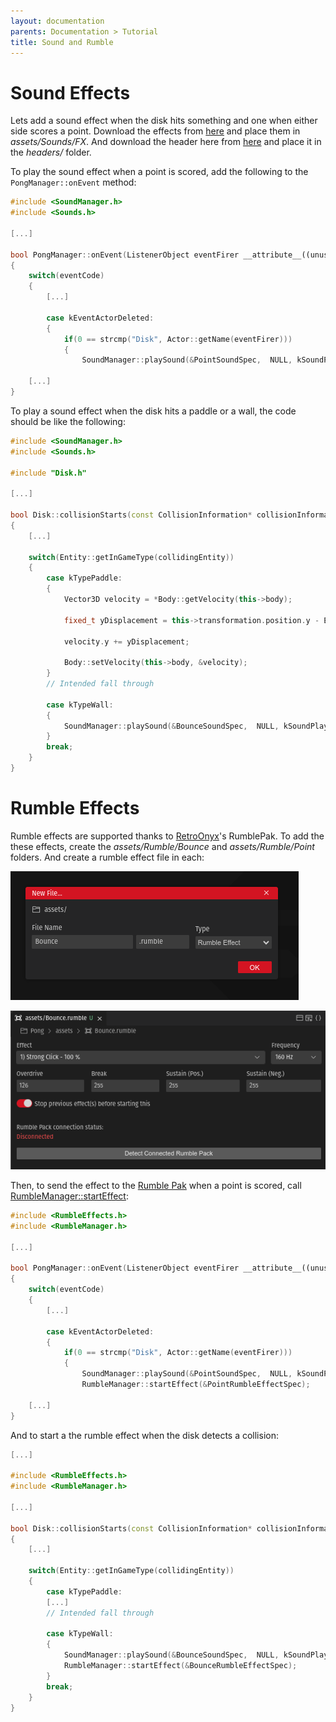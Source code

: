 ```yaml
---
layout: documentation
parents: Documentation > Tutorial
title: Sound and Rumble
---
```


# Sound Effects

Lets add a sound effect when the disk hits something and one when either side scores a point. Download the effects from [here](https://github.com/VUEngine/Pong/tree/main/assets/Sounds/FX) and place them in *assets/Sounds/FX*. And download the header here from [here](https://github.com/VUEngine/Pong/blob/main/headers/Sounds.h) and place it in the *headers/* folder.

To play the sound effect when a point is scored, add the following to the `PongManager::onEvent` method:

```cpp
#include <SoundManager.h>
#include <Sounds.h>

[...]

bool PongManager::onEvent(ListenerObject eventFirer __attribute__((unused)), uint16 eventCode)
{
    switch(eventCode)
    {
        [...]

        case kEventActorDeleted:
        {
            if(0 == strcmp("Disk", Actor::getName(eventFirer)))
            {
                SoundManager::playSound(&PointSoundSpec,  NULL, kSoundPlaybackNormal, NULL);

    [...]
}
```

To play a sound effect when the disk hits a paddle or a wall, the code should be like the following:

```cpp
#include <SoundManager.h>
#include <Sounds.h>

#include "Disk.h"

[...]

bool Disk::collisionStarts(const CollisionInformation* collisionInformation)
{
    [...]

    switch(Entity::getInGameType(collidingEntity))
    {
        case kTypePaddle:
        {
            Vector3D velocity = *Body::getVelocity(this->body);

            fixed_t yDisplacement = this->transformation.position.y - Entity::getPosition(collidingEntity)->y;

            velocity.y += yDisplacement;

            Body::setVelocity(this->body, &velocity);
        }
        // Intended fall through

        case kTypeWall:
        {
            SoundManager::playSound(&BounceSoundSpec,  NULL, kSoundPlaybackNormal, NULL);
        }
        break;
    }
}
```

# Rumble Effects

Rumble effects are supported thanks to [RetroOnyx](https://www.retroonyx.com/product-page/virtual-boy-rumble-pack)'s RumblePak. To add the these effects, create the *assets/Rumble/Bounce* and *assets/Rumble/Point* folders. And create a rumble effect file in each:

<a href="/documentation/images/tutorial/new-rumble-effect.png" data-toggle="lightbox" data-gallery="gallery" data-caption="New Rumble Effect"><img src="/documentation/images/tutorial/new-rumble-effect.png" /></a>

<a href="/documentation/images/tutorial/bounce-rumble-effect.png" data-toggle="lightbox" data-gallery="gallery" data-caption="Bounce Rumble Effect"><img src="/documentation/images/tutorial/bounce-rumble-effect.png" /></a>

Then, to send the effect to the [Rumble Pak](https://www.retroonyx.com/product-page/virtual-boy-rumble-pack) when a point is scored, call [RumbleManager::startEffect]((/documentation/api/class-rumble-manager/)):

```cpp
#include <RumbleEffects.h>
#include <RumbleManager.h>

[...]

bool PongManager::onEvent(ListenerObject eventFirer __attribute__((unused)), uint16 eventCode)
{
    switch(eventCode)
    {
        [...]

        case kEventActorDeleted:
        {
            if(0 == strcmp("Disk", Actor::getName(eventFirer)))
            {
                SoundManager::playSound(&PointSoundSpec,  NULL, kSoundPlaybackNormal, NULL);
                RumbleManager::startEffect(&PointRumbleEffectSpec);

    [...]
}
```

And to start a the rumble effect when the disk detects a collision:

```cpp
[...]

#include <RumbleEffects.h>
#include <RumbleManager.h>

[...]

bool Disk::collisionStarts(const CollisionInformation* collisionInformation)
{
    [...]

    switch(Entity::getInGameType(collidingEntity))
    {
        case kTypePaddle:
        [...]
        // Intended fall through

        case kTypeWall:
        {
            SoundManager::playSound(&BounceSoundSpec,  NULL, kSoundPlaybackNormal, NULL);
            RumbleManager::startEffect(&BounceRumbleEffectSpec);
        }
        break;
    }
}
```